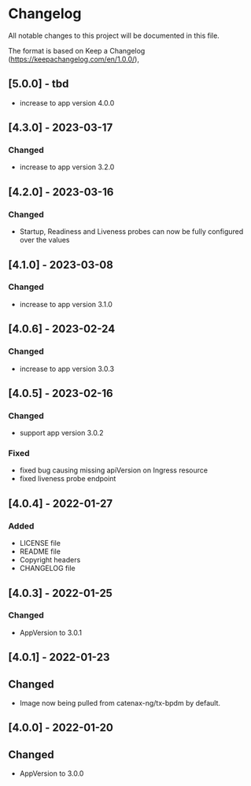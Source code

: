 # Changelog

All notable changes to this project will be documented in this file.

The format is based on Keep a Changelog (https://keepachangelog.com/en/1.0.0/),

## [5.0.0] - tbd

- increase to app version 4.0.0

## [4.3.0] - 2023-03-17

### Changed

- increase to app version 3.2.0

## [4.2.0] - 2023-03-16

### Changed

- Startup, Readiness and Liveness probes can now be fully configured over the values

## [4.1.0] - 2023-03-08

### Changed

- increase to app version 3.1.0

## [4.0.6] - 2023-02-24

### Changed

- increase to app version 3.0.3

## [4.0.5] - 2023-02-16

### Changed

- support app version 3.0.2

### Fixed

- fixed bug causing missing apiVersion on Ingress resource
- fixed liveness probe endpoint

## [4.0.4] - 2022-01-27

### Added

- LICENSE file
- README file
- Copyright headers
- CHANGELOG file

## [4.0.3] - 2022-01-25

### Changed

- AppVersion to 3.0.1

## [4.0.1] - 2022-01-23

## Changed

- Image now being pulled from catenax-ng/tx-bpdm by default.

## [4.0.0] - 2022-01-20

## Changed

- AppVersion to 3.0.0
